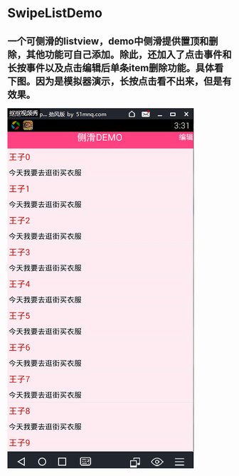 # SwipeListDemo
## 一个可侧滑的listview，demo中侧滑提供置顶和删除，其他功能可自己添加。除此，还加入了点击事件和长按事件以及点击编辑后单条item删除功能。具体看下图。因为是模拟器演示，长按点击看不出来，但是有效果。
![image](https://github.com/Dalanger/SwipeListDemo/raw/master/app/src/main/res/raw/screenshot.gif)

